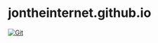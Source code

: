 # jontheinternet.github.io

[![Git](https://app.soluble.cloud/api/v1/public/badges/27aa3886-4066-48ef-a751-1dc6a6793282.svg?orgId=445175248269)](https://app.soluble.cloud/repos/details/github.com/jontheinternet/jontheinternet.github.io?orgId=445175248269)  

